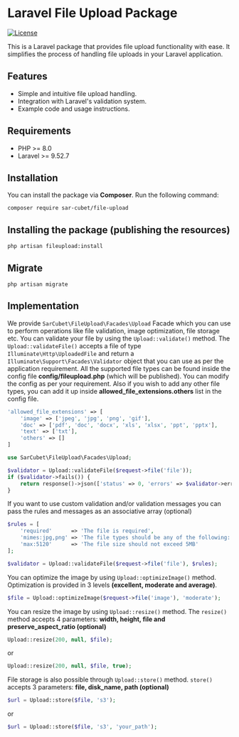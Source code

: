 # Laravel File Upload Package

[![License](https://img.shields.io/badge/License-MIT-blue.svg)](https://opensource.org/licenses/MIT)

This is a Laravel package that provides file upload functionality with ease. It simplifies the process of handling file uploads in your Laravel application.

## Features

- Simple and intuitive file upload handling.
- Integration with Laravel's validation system.
- Example code and usage instructions.

## Requirements

- PHP >= 8.0
- Laravel >= 9.52.7

## Installation

You can install the package via **Composer**. Run the following command:

    composer require sar-cubet/file-upload

## Installing the package (publishing the resources)

    php artisan fileupload:install

## Migrate

    php artisan migrate

## Implementation

We provide `SarCubet\FileUpload\Facades\Upload` Facade which you can use to perform operations like file validation, image optimization, file storage etc. 
You can validate your file by using the `Upload::validate()` method. The `Upload::validateFile()` accepts a file of type `Illuminate\Http\UploadedFile` and return a `Illuminate\Support\Facades\Validator` object that you can use as per the application requirement. All the supported file types can be found inside the config file **config/fileupload.php** (which will be published). You can modify the config as per your requirement. Also if you wish to add any other file types, you can add it up inside **allowed_file_extensions.others** list in the config file.

```php
'allowed_file_extensions' => [
    'image' => ['jpeg', 'jpg', 'png', 'gif'],
    'doc' => ['pdf', 'doc', 'docx', 'xls', 'xlsx', 'ppt', 'pptx'],
    'text' => ['txt'],
    'others' => []
]
```

```php
use SarCubet\FileUpload\Facades\Upload;

$validator = Upload::validateFile($request->file('file'));
if ($validator->fails()) {
    return response()->json(['status' => 0, 'errors' => $validator->errors()]);
}
```

If you want to use custom validation and/or validation messages you can pass the rules and messages as an associative array (optional)

```php
$rules = [
    'required'      => 'The file is required',
    'mimes:jpg,png' => 'The file types should be any of the following: jpg,png',
    'max:5120'      => 'The file size should not exceed 5MB'
];

$validator = Upload::validateFile($request->file('file'), $rules);
```

You can optimize the image by using `Upload::optimizeImage()` method. Optimization is provided in 3 levels **(excellent, moderate and average)**. 

```php
$file = Upload::optimizeImage($request->file('image'), 'moderate'); 
```

You can resize the image by using `Upload::resize()` method. The `resize()` method accepts 4 parameters: **width, height, file and preserve_aspect_ratio (optional)**

```php
Upload::resize(200, null, $file);
```

or

```php
Upload::resize(200, null, $file, true);
```

File storage is also possible through `Upload::store()` method. `store()` accepts 3 parameters: **file, disk_name, path (optional)**

```php
$url = Upload::store($file, 's3');
```

or

```php
$url = Upload::store($file, 's3', 'your_path');
```



